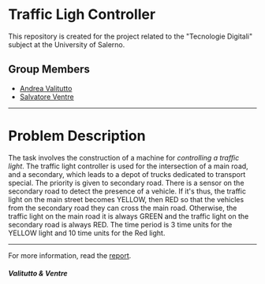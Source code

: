# Traffic Ligh Controller
This repository is created for the project related to the "Tecnologie Digitali" subject at the University of Salerno.

## Group Members
* [Andrea Valitutto](https://github.com/andrewvali)
* [Salvatore Ventre](https://github.com/salventre)
___
# Problem Description
The task involves the construction of a machine for *controlling a traffic light*. The traffic light controller is used for the intersection of a main road, and a secondary, which leads to a depot of trucks dedicated to transport special. The priority is given to secondary road. There is a sensor on the secondary road to detect the presence of a vehicle. If it's thus, the traffic light on the main street becomes YELLOW, then RED so that the vehicles from the secondary road they can cross the main road. Otherwise, the traffic light on the main road it is always GREEN and the traffic light on the secondary road is always RED. The time period is 3 time units for the YELLOW light and 10 time units for the Red light.
___
For more information, read the [report](https://github.com/Valitutto-Ventre/Traffic-Ligh-Controller/blob/main/doc/Relazione_Esame.pdf).

##### Valitutto & Ventre

